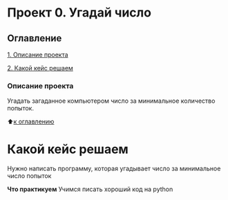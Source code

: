 # Проект 0. Угадай число

## Оглавление
[1. Описание проекта](https://github.com/Cherant1976/sf_data_science/tree/main/Project0/REAME.md#Описание-проекта) 

[2. Какой кейс решаем](https://github.com/Cherant1976/sf_data_science/tree/main/Project0#Какой-кейс-решаем)

### Описание проекта
Угадать загаданное компьютером число за минимальное количество попыток.

:arrow_up:[к оглавлению](https://github.com/Cherant1976/sf_data_science/tree/main/Project0/REAME.md#Оглавление)

# Какой кейс решаем
Нужно написать программу, которая угадывает число за минимальное число попыток

**Что практикуем**
Учимся писать хороший код на python